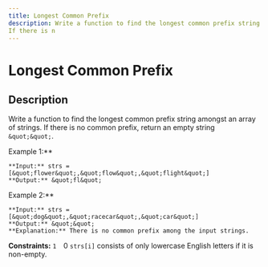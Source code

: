 ```yaml
---
title: Longest Common Prefix
description: Write a function to find the longest common prefix string amongst an array of strings.
If there is n
---
```

# Longest Common Prefix
## Description
Write a function to find the longest common prefix string amongst an array of strings.
If there is no common prefix, return an empty string `&quot;&quot;`.
 
Example 1:**
```
**Input:** strs = [&quot;flower&quot;,&quot;flow&quot;,&quot;flight&quot;]
**Output:** &quot;fl&quot;
```
Example 2:**
```
**Input:** strs = [&quot;dog&quot;,&quot;racecar&quot;,&quot;car&quot;]
**Output:** &quot;&quot;
**Explanation:** There is no common prefix among the input strings.
```
 
**Constraints:**
	`1 
	`0 
	`strs[i]` consists of only lowercase English letters if it is non-empty.

